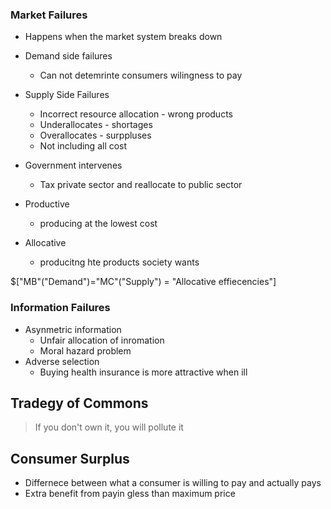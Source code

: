 ### Market Failures
- Happens when the market system breaks down
- Demand side failures
	- Can not detemrinte consumers wilingness to pay
- Supply Side Failures
	- Incorrect resource allocation - wrong products
	- Underallocates - shortages
	- Overallocates - surppluses
	- Not including all cost
- Government intervenes
	- Tax private sector and reallocate to public sector

- Productive
	- producing at the lowest cost
- Allocative
	- producitng hte products society wants

$["MB"("Demand")="MC"("Supply") = "Allocative effiecencies"]

### Information Failures
- Asynmetric information
	- Unfair allocation of inromation
	- Moral hazard problem
- Adverse selection
	- Buying health insurance is more attractive when ill

## Tradegy of Commons
> If you don't own it, you will pollute it

## Consumer Surplus
- Differnece between what a consumer is willing to pay and actually pays
- Extra benefit from payin gless than maximum price